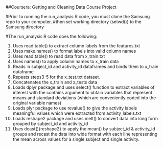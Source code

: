 ##Coursera: Getting and Cleaning Data Course Project

#Prior to running the run_analysis.R code, you must clone the Samsung repo to your computer,
#then set working directory (setwd()) to the Samsung directory

#The run_analysis.R code does the following:
1. Uses read.table() to extract column labels from the features.txt
2. Uses make.names() to format labels into valid column names
3. Uses read.table() to read data from x_train.txt
4. Uses names() to apply column names to x_train data
5. Reads in subject_id and activity_id dataframes and binds them to x_train dataframe
6. Repeats steps3-5 for the x_test.txt dataset.
7. Concatenates the x_train and x_tests data
8. Loads dplyr package and uses select() function to extract variables of interest with the contains argument to obtain variables that represent means and standard deviations (which are conveniently coded into the original variable names)
9. Loads plyr package to use revalue() to give the activity labels meaningful values which were extracted from activity_labels.txt
10. Loads reshape2 package and uses melt() to convert data into long form grouped by subject_id and activity_id
11. Uses dcast(){reshape2} to apply the mean() by subject_id & activity_id groups and recast the data into wide format with each line representing the mean across values for a single subject and single activity.
